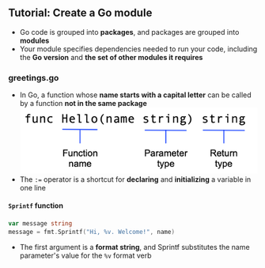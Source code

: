 ## Tutorial: Create a Go module

- Go code is grouped into **packages**, and packages are grouped into **modules**
- Your module specifies dependencies needed to run your code, including the **Go version** and **the set of other modules it requires**

### greetings.go
- In Go, a function whose **name starts with a capital letter** can be called by a function **not in the same package**
![img.png](img.png)
- The `:=` operator is a shortcut for **declaring** and **initializing** a variable in one line

#### `Sprintf` function
```go
var message string
message = fmt.Sprintf("Hi, %v. Welcome!", name)
```
- The first argument is a **format string**, and Sprintf substitutes the name parameter's value for the `%v` format verb